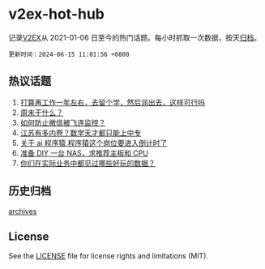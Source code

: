 # v2ex-hot-hub

 记录[V2EX](https://www.v2ex.com/)从 2021-01-06 日至今的热门话题。每小时抓取一次数据，按天[归档](archives)。

`更新时间：2024-06-15 11:01:56 +0800`

## 热议话题

1. [打算再工作一年左右，去留个学，然后润出去，这样可行吗](https://www.v2ex.com/t/1049501)
1. [周末干什么？](https://www.v2ex.com/t/1049550)
1. [如何防止微信被飞连监控？](https://www.v2ex.com/t/1049621)
1. [江苏有多内卷？数学天才都只能上中专](https://www.v2ex.com/t/1049586)
1. [关于 ai 程序猿,程序猿这个岗位要进入倒计时了](https://www.v2ex.com/t/1049518)
1. [准备 DIY 一台 NAS，求推荐主板和 CPU](https://www.v2ex.com/t/1049487)
1. [你们在实际业务中都见过哪些好玩的数据？](https://www.v2ex.com/t/1049560)

## 历史归档

[archives](archives)

## License

See the [LICENSE](LICENSE) file for license rights and limitations (MIT).
